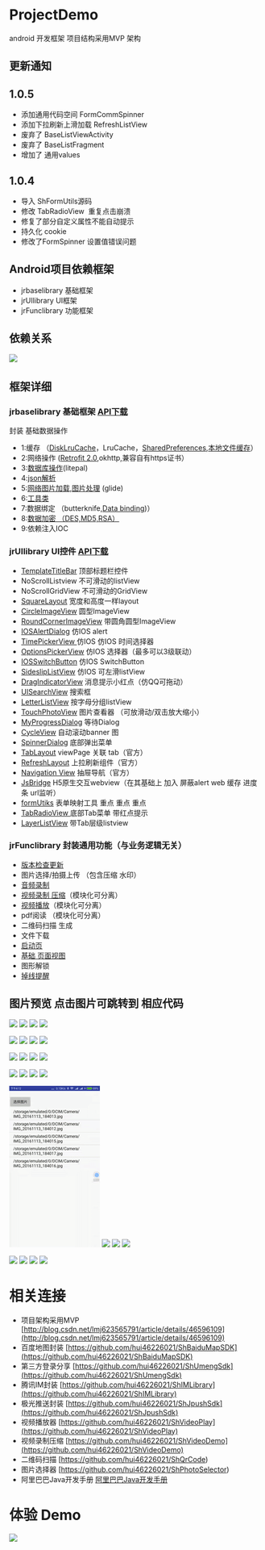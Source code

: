 # ProjectDemo
android 开发框架  项目结构采用MVP 架构


## 更新通知
## 1.0.5
* 添加通用代码空间 FormCommSpinner
* 添加下拉刷新上滑加载 RefreshListView 
* 废弃了 BaseListViewActivity 
* 废弃了 BaseListFragment 
* 增加了 通用values
## 1.0.4
* 导入 ShFormUtils源码
* 修改 TabRadioView  重复点击崩溃
* 修复了部分自定义属性不能自动提示
* 持久化 cookie
* 修改了FormSpinner 设置值错误问题
## Android项目依赖框架
* jrbaselibrary   基础框架
* jrUIlibrary   UI框架
* jrFunclibrary   功能框架


## 依赖关系

![](https://raw.githubusercontent.com/hui46226021/ShProjectDemo/master/tu/1.png)
## 框架详细
### jrbaselibrary   基础框架  [API下载](https://raw.githubusercontent.com/hui46226021/ShProjectDemo/master/tu/doc/jrbase.rar)
封装 基础数据操作
* 1:缓存  （[DiskLruCache]( http://blog.csdn.net/guolin_blog/article/details/28863651?utm_source=tuicool&utm_medium=referral)，LruCache，[SharedPreferences](https://github.com/hui46226021/AndroidProject/blob/master/jrbaselibrary/src/main/java/com/jereibaselibrary/cache/SharedPreferencesTool.java),[本地文件缓存](https://github.com/hui46226021/AndroidProject/blob/master/jrbaselibrary/src/main/java/com/jereibaselibrary/cache/AppFileCache.java)）
* 2:网络操作 ([Retrofit 2.0](http://zhush.xyz/2017/01/01/Retrofit2.0/),okhttp,兼容自有https证书）
* 3:[数据库操作](http://www.jianshu.com/p/557682e0a9f0)(litepal)
* 4:[json解析](http://zhush.xyz/2017/03/18/JSON%E8%A7%A3%E6%9E%90/)
* 5:[网络图片加载,图片处理](http://blog.csdn.net/fancylovejava/article/details/44747759)  (glide)
* 6:[工具类](https://github.com/hui46226021/ShProjectDemo/tree/master/jrbaselibrary/src/main/java/com/jereibaselibrary/tools)
* 7:数据绑定 （butterknife,[Data binding](http://www.jianshu.com/p/b1df61a4df77))）
* 8:[数据加密 （DES,MD5,RSA）](https://github.com/hui46226021/ShProjectDemo/blob/master/jrbaselibrary/src/main/java/com/jereibaselibrary/encryption/EncryptUtils.java)
* 9:依赖注入IOC

### jrUIlibrary   UI控件  [API下载](https://raw.githubusercontent.com/hui46226021/ShProjectDemo/master/tu/doc/jrui.rar)
* [TemplateTitleBar](https://github.com/hui46226021/ShProjectDemo/blob/master/app/src/main/java/com/sh/shprojectdemo/ui/LoginActivity.java)     顶部标题栏控件
* NoScrollListview     不可滑动的listView
* NoScrollGridView     不可滑动的GridView
* [SquareLayout](https://github.com/hui46226021/ShProjectDemo/blob/master/app/src/main/java/com/sh/shprojectdemo/adapter/SystemGridViewAdapter.java)         宽度和高度一样layout
* [CircleImageView](https://github.com/hui46226021/ShProjectDemo/blob/master/app/src/main/java/com/sh/shprojectdemo/ui/LoginActivity.java)      圆型ImageView
* [RoundCornerImageView](https://github.com/hui46226021/ShProjectDemo/blob/master/app/src/main/res/layout/item_list.xml) 带圆角圆型ImageView
* [IOSAlertDialog](https://github.com/hui46226021/ShProjectDemo/blob/master/jr_func_library/src/main/java/com/jrfunclibrary/base/activity/BaseActivity.java)       仿IOS alert
* [TimePickerView ](http://zhush.xyz/2017/03/17/Android-PickerView/)      仿IOS 仿IOS 时间选择器
* [OptionsPickerView](http://zhush.xyz/2017/03/17/Android-PickerView/)    仿IOS 选择器（最多可以3级联动）
* [IOSSwitchButton](https://github.com/hui46226021/ShProjectDemo/blob/master/jr_ui_library/src/main/java/com/jruilibrary/widget/IOSSwitchButton.java)      仿IOS SwitchButton
* [SideslipListView](https://github.com/hui46226021/ShProjectDemo/blob/master/app/src/main/java/com/sh/shprojectdemo/ui/UserListActivity.java)     仿IOS 可左滑listView
* [DragIndicatorView](https://github.com/hui46226021/ShProjectDemo/blob/master/app/src/main/java/com/sh/shprojectdemo/adapter/TestAdapter.java)    消息提示小红点（仿QQ可拖动）
* [UISearchView](https://github.com/hui46226021/ShProjectDemo/blob/master/app/src/main/java/com/sh/shprojectdemo/ui/LetterListViewActivity.java)         搜索框
* [LetterListView](https://github.com/hui46226021/ShProjectDemo/blob/master/app/src/main/java/com/sh/shprojectdemo/ui/LetterListViewActivity.java)       按字母分组listView
* [TouchPhotoView](https://github.com/hui46226021/ShProjectDemo/blob/master/jr_func_library/src/main/java/com/jrfunclibrary/activity/ImageViewPageActivity.java)       图片查看器 （可放滑动/双击放大缩小）
* [MyProgressDialog](https://github.com/hui46226021/ShProjectDemo/blob/master/jr_func_library/src/main/java/com/jrfunclibrary/base/activity/BaseActivity.java)     等待Dialog
* [CycleView](https://github.com/hui46226021/ShProjectDemo/blob/master/app/src/main/java/com/sh/shprojectdemo/ui/fragment/HomeFragment.java)            自动滚动banner 图
* [SpinnerDialog](https://github.com/hui46226021/ShProjectDemo/blob/master/app/src/main/java/com/sh/shprojectdemo/ui/fragment/HomeFragment.java)        底部弹出菜单
* [TabLayout](http://www.jianshu.com/p/2b2bb6be83a8)            viewPage 关联 tab（官方）
* [RefreshLayout](https://github.com/hui46226021/ShProjectDemo/blob/master/app/src/main/java/com/sh/shprojectdemo/ui/UserListActivity.java)        上拉刷新组件（官方）
* [Navigation View](https://github.com/hui46226021/ShProjectDemo/blob/master/app/src/main/java/com/sh/shprojectdemo/ui/fragment/HomeFragment.java)     抽屉导航（官方）
* [JsBridge](https://github.com/lzyzsd/JsBridge)             H5原生交互webview（在其基础上 加入 屏蔽alert web 缓存 进度条 url监听）
* [formUtiks](http://zhush.xyz/2017/03/17/ShFormLayout/)            表单映射工具 重点 重点 重点
* [TabRadioView ](https://github.com/hui46226021/ShProjectDemo/blob/master/app/src/main/java/com/sh/shprojectdemo/ui/MainActivity.java)           底部Tab菜单 带红点提示
* [LayerListView](https://github.com/hui46226021/ShProjectDemo/blob/master/app/src/main/java/com/sh/shprojectdemo/ui/layerListViewActivity.java)           带Tab层级listview


### jrFunclibrary   封装通用功能（与业务逻辑无关）
* [版本检查更新](https://github.com/hui46226021/AndroidProject/blob/master/app/src/main/java/com/sh/shprojectdemo/ui/WelcomeActivity.java)
* 图片选择/拍摄上传  （包含压缩 水印）
* [音频录制](https://github.com/hui46226021/AndroidProject/blob/master/app/src/main/java/com/sh/shprojectdemo/ui/AudioRecordActivity.java)
* [视频录制  压缩](https://github.com/hui46226021/AndroidProject/blob/master/app/src/main/java/com/sh/shprojectdemo/ui/VideoRecordActivity.java)（模块化可分离）
* [视频播放](https://github.com/hui46226021/AndroidProject/blob/master/app/src/main/java/com/sh/shprojectdemo/ui/ShVideoActivity.java)（模块化可分离）
* pdf阅读 （模块化可分离）
* 二维码扫描 生成
* 文件下载
* [启动页](https://github.com/hui46226021/AndroidProject/blob/master/jr_func_library/src/main/java/com/jrfunclibrary/bootpage/BootActivity.java)
* [基础 页面视图](https://github.com/hui46226021/AndroidProject/tree/master/jr_func_library/src/main/java/com/jrfunclibrary/base)
* 图形解锁
* [掉线提醒](https://github.com/hui46226021/AndroidProject/blob/master/jr_func_library/src/main/java/com/jrfunclibrary/base/activity/BaseActivity.java)


## 图片预览 点击图片可跳转到 相应代码

[![](https://raw.githubusercontent.com/hui46226021/ShProjectDemo/master/tu/IOSAlertDialog.gif)](https://github.com/hui46226021/ShProjectDemo/blob/master/jr_func_library/src/main/java/com/jrfunclibrary/base/activity/BaseActivity.java)
[![](https://raw.githubusercontent.com/hui46226021/ShProjectDemo/master/tu/OptionsPickerView.gif)](http://zhush.xyz/2017/03/17/Android-PickerView/)
[![](https://raw.githubusercontent.com/hui46226021/ShProjectDemo/master/tu/TimePickerView.gif)](http://zhush.xyz/2017/03/17/Android-PickerView/)
[![](https://raw.githubusercontent.com/hui46226021/ShProjectDemo/master/tu/SideslipListView.gif)](https://github.com/hui46226021/ShProjectDemo/blob/master/app/src/main/java/com/sh/shprojectdemo/adapter/TestAdapter.java)


[![](https://raw.githubusercontent.com/hui46226021/ShProjectDemo/master/tu/LetterListView.gif)](https://github.com/hui46226021/ShProjectDemo/blob/master/app/src/main/java/com/sh/shprojectdemo/ui/LetterListViewActivity.java)
[![](https://raw.githubusercontent.com/hui46226021/ShProjectDemo/master/tu/TouchPhotoView.gif)](https://github.com/hui46226021/ShProjectDemo/blob/master/jr_func_library/src/main/java/com/jrfunclibrary/activity/ImageViewPageActivity.java)
[![](https://raw.githubusercontent.com/hui46226021/ShProjectDemo/master/tu/CycleView.gif)](https://github.com/hui46226021/ShProjectDemo/blob/master/app/src/main/java/com/sh/shprojectdemo/ui/fragment/HomeFragment.java)
[![](https://raw.githubusercontent.com/hui46226021/ShProjectDemo/master/tu/SpinnerDialog.gif)](https://github.com/hui46226021/ShProjectDemo/blob/master/app/src/main/java/com/sh/shprojectdemo/ui/fragment/HomeFragment.java)


[![](https://raw.githubusercontent.com/hui46226021/ShProjectDemo/master/tu/TabLayout1.gif)](http://www.jianshu.com/p/2b2bb6be83a8)
[![](https://raw.githubusercontent.com/hui46226021/ShProjectDemo/master/tu/TabLayout2.gif)](http://www.jianshu.com/p/2b2bb6be83a8)
[![](https://raw.githubusercontent.com/hui46226021/ShProjectDemo/master/tu/RefreshLayout.gif)](https://github.com/hui46226021/ShProjectDemo/blob/master/app/src/main/java/com/sh/shprojectdemo/ui/UserListActivity.java)
[![](https://raw.githubusercontent.com/hui46226021/ShProjectDemo/master/tu/Navigation.gif)](https://github.com/hui46226021/ShProjectDemo/blob/master/app/src/main/java/com/sh/shprojectdemo/ui/fragment/HomeFragment.java)


[![](https://raw.githubusercontent.com/hui46226021/ShProjectDemo/master/tu/formUtiks.gif)](https://github.com/hui46226021/ShProjectDemo/blob/master/app/src/main/java/com/sh/shprojectdemo/ui/SettingActivity.java)
[![](https://raw.githubusercontent.com/hui46226021/ShProjectDemo/master/tu/TabRadioView.gif)](https://github.com/hui46226021/ShProjectDemo/blob/master/app/src/main/java/com/sh/shprojectdemo/ui/MainActivity.java)
[![](https://raw.githubusercontent.com/hui46226021/ShProjectDemo/master/tu/LayerListView.gif)](https://github.com/hui46226021/ShProjectDemo/blob/master/app/src/main/java/com/sh/shprojectdemo/ui/layerListViewActivity.java)
[![](https://raw.githubusercontent.com/hui46226021/ShProjectDemo/master/tu/audio_recording.gif)](https://github.com/hui46226021/AndroidProject/blob/master/app/src/main/java/com/sh/shprojectdemo/ui/AudioRecordActivity.java)



[![](https://raw.githubusercontent.com/hui46226021/ShPhotoSelector/master/2.gif)]()
[![](https://raw.githubusercontent.com/hui46226021/ShProjectDemo/master/tu/videorecording1.png)](https://github.com/hui46226021/AndroidProject/blob/master/app/src/main/java/com/sh/shprojectdemo/ui/VideoRecordActivity.java)
[![](https://raw.githubusercontent.com/hui46226021/ShProjectDemo/master/tu/videorecording2.png)](https://github.com/hui46226021/AndroidProject/blob/master/app/src/main/java/com/sh/shprojectdemo/ui/VideoRecordActivity.java)
[![](https://raw.githubusercontent.com/hui46226021/ShProjectDemo/master/tu/videorecording3.gif)](https://github.com/hui46226021/AndroidProject/blob/master/app/src/main/java/com/sh/shprojectdemo/ui/VideoRecordActivity.java)


[![](https://raw.githubusercontent.com/hui46226021/ShProjectDemo/master/tu/baidumap.gif)](https://github.com/hui46226021/AndroidProject/blob/master/app/src/main/java/com/sh/shprojectdemo/ui/MapHomeActivity.java)
[![](https://raw.githubusercontent.com/hui46226021/ShProjectDemo/master/tu/baidu_navigation.gif)](https://github.com/hui46226021/AndroidProject/blob/master/app/src/main/java/com/sh/shprojectdemo/ui/MapHomeActivity.java)
[![](https://raw.githubusercontent.com/hui46226021/ShProjectDemo/master/tu/fenxiang.gif)]()
[![](https://raw.githubusercontent.com/hui46226021/ShProjectDemo/master/tu/donghua.gif)]()




# 相关连接
* 项目架构采用MVP [http://blog.csdn.net/lmj623565791/article/details/46596109](http://blog.csdn.net/lmj623565791/article/details/46596109)
* 百度地图封装 [https://github.com/hui46226021/ShBaiduMapSDK](https://github.com/hui46226021/ShBaiduMapSDK)
* 第三方登录分享 [https://github.com/hui46226021/ShUmengSdk](https://github.com/hui46226021/ShUmengSdk)
* 腾讯IM封装 [https://github.com/hui46226021/ShIMLibrary](https://github.com/hui46226021/ShIMLibrary)
* 极光推送封装 [https://github.com/hui46226021/ShJpushSdk](https://github.com/hui46226021/ShJpushSdk)
* 视频播放器 [https://github.com/hui46226021/ShVideoPlay](https://github.com/hui46226021/ShVideoPlay)
* 视频录制压缩 [https://github.com/hui46226021/ShVideoDemo](https://github.com/hui46226021/ShVideoDemo)
* 二维码扫描 [https://github.com/hui46226021/ShQrCode)
* 图片选择器 [https://github.com/hui46226021/ShPhotoSelector)
* 阿里巴巴Java开发手册 [阿里巴巴Java开发手册](https://raw.githubusercontent.com/hui46226021/ShProjectDemo/master/tu/doc/阿里巴巴Java开发手册.pdf)


# 体验 Demo


![](https://raw.githubusercontent.com/hui46226021/ShProjectDemo/master/tu/down.png)








